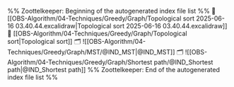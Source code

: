 %% Zoottelkeeper: Beginning of the autogenerated index file list  %%
📄 [[OBS-Algorithm/04-Techniques/Greedy/Graph/Topological sort 2025-06-16 03.40.44.excalidraw|Topological sort 2025-06-16 03.40.44.excalidraw]]
📄 [[OBS-Algorithm/04-Techniques/Greedy/Graph/Topological sort|Topological sort]]
🗂️ ![[OBS-Algorithm/04-Techniques/Greedy/Graph/MST/@IND_MST|@IND_MST]]
🗂️ ![[OBS-Algorithm/04-Techniques/Greedy/Graph/Shortest path/@IND_Shortest path|@IND_Shortest path]]
%% Zoottelkeeper: End of the autogenerated index file list  %%

